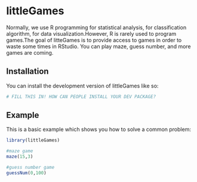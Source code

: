 
<!-- README.md is generated from README.Rmd. Please edit that file -->

# littleGames

<!-- badges: start -->
<!-- badges: end -->

Normally, we use R programming for statistical analysis, for
classification algorithm, for data visualization.However, R is rarely
used to program games.The goal of litteGames is to provide access to
games in order to waste some times in RStudio. You can play maze, guess
number, and more games are coming.

## Installation

You can install the development version of littleGames like so:

``` r
# FILL THIS IN! HOW CAN PEOPLE INSTALL YOUR DEV PACKAGE?
```

## Example

This is a basic example which shows you how to solve a common problem:

``` r
library(littleGames)

#maze game
maze(15,3)

#guess number game
guessNum(0,100)
```
